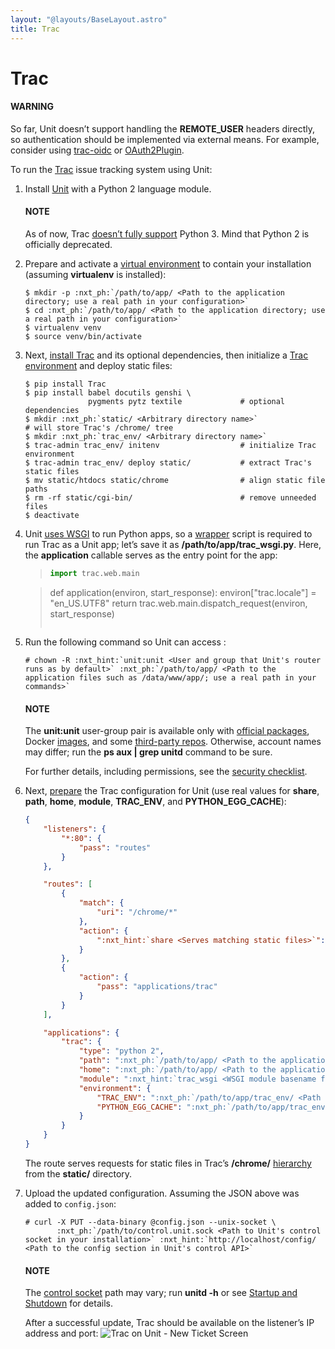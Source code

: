 ```yaml
---
layout: "@layouts/BaseLayout.astro"
title: Trac
---
```

# Trac

#### WARNING
So far, Unit doesn’t support handling the **REMOTE_USER** headers
directly, so authentication should be implemented via external means.  For
example, consider using [trac-oidc](https://pypi.org/project/trac-oidc/) or
[OAuth2Plugin](https://trac-hacks.org/wiki/OAuth2Plugin).

To run the [Trac](https://trac.edgewall.org) issue tracking system using
Unit:

1. Install [Unit](../installation.md#installation-precomp-pkgs) with a Python 2 language module.

   #### NOTE
   As of now, Trac [doesn’t fully support](https://trac.edgewall.org/ticket/12130) Python 3.  Mind that Python 2
   is officially deprecated.
2. Prepare and activate a [virtual environment](https://virtualenv.pypa.io/en/latest/) to contain your installation
   (assuming **virtualenv** is installed):
   ```console
   $ mkdir -p :nxt_ph:`/path/to/app/ <Path to the application directory; use a real path in your configuration>`
   $ cd :nxt_ph:`/path/to/app/ <Path to the application directory; use a real path in your configuration>`
   $ virtualenv venv
   $ source venv/bin/activate
   ```
3. Next, [install Trac](https://trac.edgewall.org/wiki/TracInstall) and its
   optional dependencies, then initialize a [Trac environment](https://trac.edgewall.org/wiki/TracEnvironment) and deploy static files:
   ```console
   $ pip install Trac
   $ pip install babel docutils genshi \
                 pygments pytz textile             # optional dependencies
   $ mkdir :nxt_ph:`static/ <Arbitrary directory name>`                                 # will store Trac's /chrome/ tree
   $ mkdir :nxt_ph:`trac_env/ <Arbitrary directory name>`
   $ trac-admin trac_env/ initenv                  # initialize Trac environment
   $ trac-admin trac_env/ deploy static/           # extract Trac's static files
   $ mv static/htdocs static/chrome                # align static file paths
   $ rm -rf static/cgi-bin/                        # remove unneeded files
   $ deactivate
   ```
4. Unit [uses WSGI](../configuration.md#configuration-python) to run Python apps, so a
   [wrapper](https://trac.edgewall.org/wiki/1.3/TracModWSGI#Averybasicscript)
   script is required to run Trac as a Unit app; let’s save it as
   **/path/to/app/trac_wsgi.py**.  Here, the **application** callable
   serves as the entry point for the app:
   > ```python
   > import trac.web.main

   > def application(environ, start_response):
   >     environ["trac.locale"] = "en_US.UTF8"
   >     return trac.web.main.dispatch_request(environ, start_response)
   > ```
5. Run the following command so Unit can access :
   ```console
   # chown -R :nxt_hint:`unit:unit <User and group that Unit's router runs as by default>` :nxt_ph:`/path/to/app/ <Path to the application files such as /data/www/app/; use a real path in your commands>`
   ```

   #### NOTE
   The **unit:unit** user-group pair is available only with [official
   packages](../installation.md#installation-precomp-pkgs), Docker [images](../installation.md#installation-docker), and some [third-party repos](../installation.md#installation-community-repos).  Otherwise, account names may differ; run
   the **ps aux | grep unitd** command to be sure.

   For further details, including permissions, see the [security checklist](security.md#security-apps).
6. Next, [prepare](../configuration.md#configuration-python) the Trac configuration for Unit
   (use real values for **share**, **path**, **home**,
   **module**, **TRAC_ENV**, and **PYTHON_EGG_CACHE**):
   ```json
   {
       "listeners": {
           "*:80": {
               "pass": "routes"
           }
       },

       "routes": [
           {
               "match": {
                   "uri": "/chrome/*"
               },
               "action": {
                   ":nxt_hint:`share <Serves matching static files>`": ":nxt_ph:`/path/to/app/static <Path to the static files; use a real path in your configuration>`$uri"
               }
           },
           {
               "action": {
                   "pass": "applications/trac"
               }
           }
       ],

       "applications": {
           "trac": {
               "type": "python 2",
               "path": ":nxt_ph:`/path/to/app/ <Path to the application directory; use a real path in your configuration>`",
               "home": ":nxt_ph:`/path/to/app/ <Path to the application directory; use a real path in your configuration>`venv/",
               "module": ":nxt_hint:`trac_wsgi <WSGI module basename from Step 4 with extension omitted>`",
               "environment": {
                   "TRAC_ENV": ":nxt_ph:`/path/to/app/trac_env/ <Path to the Trac environment; use a real path in your configuration>`",
                   "PYTHON_EGG_CACHE": ":nxt_ph:`/path/to/app/trac_env/ <Path to the Python egg cache for Trac; use a real path in your configuration>`eggs/"
               }
           }
       }
   }
   ```

   The route serves requests for static files in Trac’s **/chrome/**
   [hierarchy](https://trac.edgewall.org/wiki/TracDev/TracURLs) from the
   **static/** directory.
7. Upload the updated configuration.  Assuming the JSON above was added to
   `config.json`:
   ```console
   # curl -X PUT --data-binary @config.json --unix-socket \
          :nxt_ph:`/path/to/control.unit.sock <Path to Unit's control socket in your installation>` :nxt_hint:`http://localhost/config/ <Path to the config section in Unit's control API>`
   ```

   #### NOTE
   The [control socket](../controlapi.md#configuration-socket) path may vary; run
   **unitd -h** or see [Startup and Shutdown](source.md#source-startup) for details.

   After a successful update, Trac should be available on the listener’s IP
   address and port:
   ![Trac on Unit - New Ticket Screen](/trac.png)
